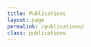 ```yaml
---
title: Publications 
layout: page 
permalink: /publications/
class: publications
---
```


 <script src="https://bibbase.org/show?bib=https://bibbase.org/f/Rim2PR6iCqAcQ7qLr/zach.bib&jsonp=1"></script> 